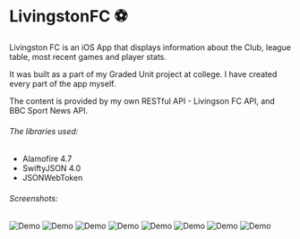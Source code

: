 # LivingstonFC :soccer:

Livingston FC is an iOS App that displays information about the Club, league table, most recent games and player stats.

It was built as a part of my Graded Unit project at college. I have created every part of the app myself.

The content is provided by my own RESTful API - Livingson FC API, and BBC Sport News API.

###### The libraries used:
- Alamofire 4.7
- SwiftyJSON 4.0
- JSONWebToken

###### Screenshots:

![Demo](Screenshots/login.png?raw=true "Login")
![Demo](Screenshots/Picture1.png?raw=true "Register")
![Demo](Screenshots/newsfeed.png?raw=true "Newsfeed")
![Demo](Screenshots/fixtures.png?raw=true "Fixtures")
![Demo](Screenshots/leaguetable.png?raw=true "League Table")
![Demo](Screenshots/playerstats.png?raw=true "Player stats")
![Demo](Screenshots/players.png?raw=true "players")
![Demo](Screenshots/playerinfo.png?raw=true "Player profile")
